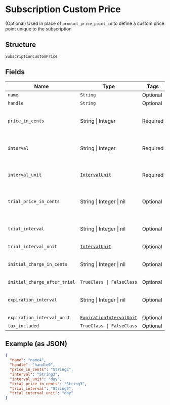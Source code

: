 
# Subscription Custom Price

(Optional) Used in place of `product_price_point_id` to define a custom price point unique to the subscription

## Structure

`SubscriptionCustomPrice`

## Fields

| Name | Type | Tags | Description |
|  --- | --- | --- | --- |
| `name` | `String` | Optional | (Optional) |
| `handle` | `String` | Optional | (Optional) |
| `price_in_cents` | String \| Integer | Required | This is a container for one-of cases. |
| `interval` | String \| Integer | Required | This is a container for one-of cases. |
| `interval_unit` | [`IntervalUnit`](../../doc/models/interval-unit.md) | Required | Required if using `custom_price` attribute. |
| `trial_price_in_cents` | String \| Integer \| nil | Optional | This is a container for one-of cases. |
| `trial_interval` | String \| Integer \| nil | Optional | This is a container for one-of cases. |
| `trial_interval_unit` | [`IntervalUnit`](../../doc/models/interval-unit.md) | Optional | (Optional) |
| `initial_charge_in_cents` | String \| Integer \| nil | Optional | This is a container for one-of cases. |
| `initial_charge_after_trial` | `TrueClass \| FalseClass` | Optional | (Optional) |
| `expiration_interval` | String \| Integer \| nil | Optional | This is a container for one-of cases. |
| `expiration_interval_unit` | [`ExpirationIntervalUnit`](../../doc/models/expiration-interval-unit.md) | Optional | (Optional) |
| `tax_included` | `TrueClass \| FalseClass` | Optional | (Optional) |

## Example (as JSON)

```json
{
  "name": "name4",
  "handle": "handle0",
  "price_in_cents": "String3",
  "interval": "String3",
  "interval_unit": "day",
  "trial_price_in_cents": "String3",
  "trial_interval": "String5",
  "trial_interval_unit": "day"
}
```

